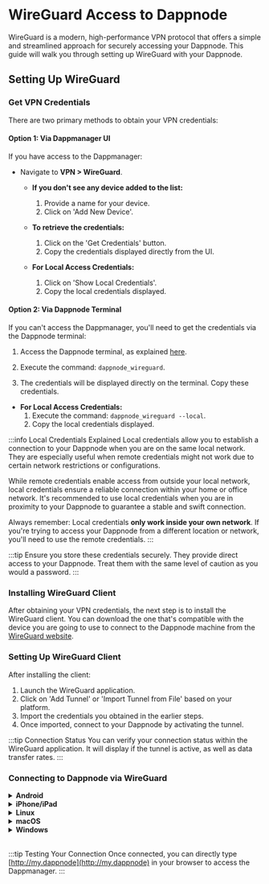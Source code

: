 # WireGuard Access to Dappnode

WireGuard is a modern, high-performance VPN protocol that offers a simple and streamlined approach for securely accessing your Dappnode. This guide will walk you through setting up WireGuard with your Dappnode.

## Setting Up WireGuard

### Get VPN Credentials

There are two primary methods to obtain your VPN credentials:

#### Option 1: Via Dappmanager UI

If you have access to the Dappmanager:

- Navigate to **VPN > WireGuard**.

   - **If you don't see any device added to the list:**
     1. Provide a name for your device.
     2. Click on 'Add New Device'.

   - **To retrieve the credentials:**
     1. Click on the 'Get Credentials' button.
     2. Copy the credentials displayed directly from the UI.

  - **For Local Access Credentials:**
    1. Click on 'Show Local Credentials'.
    2. Copy the local credentials displayed.

#### Option 2: Via Dappnode Terminal

If you can't access the Dappmanager, you'll need to get the credentials via the Dappnode terminal:

1. Access the Dappnode terminal, as explained [here](/docs/user/access-your-dappnode/terminal).

2. Execute the command: `dappnode_wireguard`.

3. The credentials will be displayed directly on the terminal. Copy these credentials.

  - **For Local Access Credentials:**
    1. Execute the command: `dappnode_wireguard --local`.
    2. Copy the local credentials displayed.

:::info Local Credentials Explained
Local credentials allow you to establish a connection to your Dappnode when you are on the same local network. They are especially useful when remote credentials might not work due to certain network restrictions or configurations.

While remote credentials enable access from outside your local network, local credentials ensure a reliable connection within your home or office network. It's recommended to use local credentials when you are in proximity to your Dappnode to guarantee a stable and swift connection.

Always remember: Local credentials **only work inside your own network**. If you're trying to access your Dappnode from a different location or network, you'll need to use the remote credentials.
:::


:::tip
Ensure you store these credentials securely. They provide direct access to your Dappnode. Treat them with the same level of caution as you would a password.
:::

### Installing WireGuard Client

After obtaining your VPN credentials, the next step is to install the WireGuard client. You can download the one that's compatible with the device you are going to use to connect to the Dappnode machine from the [WireGuard website](https://www.wireguard.com/install/).

### Setting Up WireGuard Client

After installing the client:

1. Launch the WireGuard application.
2. Click on 'Add Tunnel' or 'Import Tunnel from File' based on your platform.
3. Import the credentials you obtained in the earlier steps.
4. Once imported, connect to your Dappnode by activating the tunnel.

:::tip Connection Status
You can verify your connection status within the WireGuard application. It will display if the tunnel is active, as well as data transfer rates.
:::

### Connecting to Dappnode via WireGuard

<details>
<summary><b>Android</b></summary>

1. Launch the OpenVPN for Android app.
2. Tap on "+" icon.
3. Select the option that fits you best to import the credentials: Scan QR code, Import file or Paste from clipboard to an empty profile.

<p align="center">
  <img src="/img/wireguard_android.jpg" alt="Import file in Android" style={{width: 20 + "em"}}/>
</p>

</details>

<details>
<summary><b>iPhone/iPad</b></summary>

1. Launch the OpenVPN for Android app.
2. Tap on "Add a tunnel".
3. Select the option that fits you best to import the credentials: Scan QR code, Import file or Paste from clipboard to an empty profile.

<p align="center">
  <img src="/img/wireguard_ios_tunnel.jpeg" alt="Import file in iPhone" style={{width: 20 + "em"}}/>
</p>

</details>

<details>
<summary> <b>Linux</b></summary>

1. Create a file for your credentials: `sudo nano /etc/wireguard/wg0.conf`
2. Paste your credentials there and save the file (Ctrl+Shift+V, Ctrl+O, Ctrl+X).
3. Activate the tunnel: `sudo wg-quick up wg0`

:::note Tunnel Deactivation
To deactivate the tunnel, execute the command: `sudo wg-quick down wg0`.
:::

</details>

<details>
<summary><b>macOS</b></summary>

1. In the list of Applications, search for WireGuard and launch it.
2. Click on "Manage Tunnels".
3. Click on the "+" button.
4. Select "Add empty tunnel".
5. Paste the credentials you obtained earlier.
6. Give a name to this profile and click on "Save".
7. Click on "Activate" to connect to your Dappnode.

<p align="center">
  <img src="/img/wireguard_macos_tunnel.png" alt="Manage tunnels in macOS" style={{width: 40 + "em"}}/>
</p>

<p align="center">
  <img src="/img/wireguard_macos_credentials.png" alt="Credentials in macOS" style={{width: 40 + "em"}}/>
</p>

</details>

<details>
<summary><b>Windows</b></summary>

1. Launch the OpenVPN for Windows app.
2. Click on "Add Tunnel".
3. Paste the credentials you obtained earlier and save.
4. Activate the tunnel.

<p align="center">
  <img src="/img/wireguard_windows.png" alt="Import file in Windows" style={{width: 40 + "em"}}/>
</p>

<p align="center">
  <img src="/img/wireguard_windows_tunnel.png" alt="Import file in Windows" style={{width: 40 + "em"}}/>
</p>

<p align="center">
  <img src="/img/wireguard_windows_activate.png" alt="Import file in Windows" style={{width: 40 + "em"}}/>
</p>

</details>

<br/>

:::tip Testing Your Connection
Once connected, you can directly type [http://my.dappnode](http://my.dappnode) in your browser to access the Dappmanager.
:::